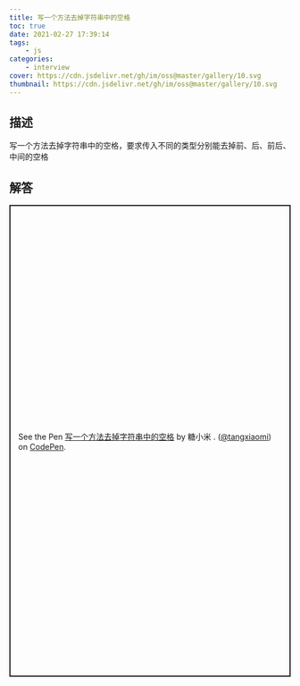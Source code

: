 ```yaml
---
title: 写一个方法去掉字符串中的空格
toc: true
date: 2021-02-27 17:39:14
tags:
    - js
categories:
    - interview
cover: https://cdn.jsdelivr.net/gh/im/oss@master/gallery/10.svg
thumbnail: https://cdn.jsdelivr.net/gh/im/oss@master/gallery/10.svg
---
```


## 描述

写一个方法去掉字符串中的空格，要求传入不同的类型分别能去掉前、后、前后、中间的空格 

<!--more-->

## 解答


<p class="codepen" data-height="844" data-theme-id="light" data-default-tab="js" data-user="tangxiaomi" data-slug-hash="Jjbpqpq" style="height: 844px; box-sizing: border-box; display: flex; align-items: center; justify-content: center; border: 2px solid; margin: 1em 0; padding: 1em;" data-pen-title=" 写一个方法去掉字符串中的空格">
  <span>See the Pen <a href="https://codepen.io/tangxiaomi/pen/Jjbpqpq">
   写一个方法去掉字符串中的空格</a> by 糖小米 . (<a href="https://codepen.io/tangxiaomi">@tangxiaomi</a>)
  on <a href="https://codepen.io">CodePen</a>.</span>
</p>
<script async src="https://cpwebassets.codepen.io/assets/embed/ei.js"></script>
